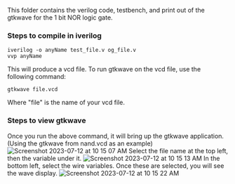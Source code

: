 This folder contains the verilog code, testbench, and print out of the gtkwave for the 1 bit NOR logic gate.

### Steps to compile in iverilog
```
iverilog -o anyName test_file.v og_file.v
vvp anyName
```
This will produce a vcd file. To run gtkwave on the vcd file, use the following command:
```
gtkwave file.vcd
```
Where "file" is the name of your vcd file.

### Steps to view gtkwave
Once you run the above command, it will bring up the gtkwave application. (Using the gtkwave from nand.vcd as an example)
![Screenshot 2023-07-12 at 10 15 07 AM](https://github.com/rorollman/ComputerArchitecture/assets/81531492/a5b23dd7-a426-4719-a138-1b57afe43423)
Select the file name at the top left, then the variable under it.
![Screenshot 2023-07-12 at 10 15 13 AM](https://github.com/rorollman/ComputerArchitecture/assets/81531492/e2ce2eae-91d4-4396-b6b4-54ab6caeada3)
In the bottom left, select the wire variables. Once these are selected, you will see the wave display.
![Screenshot 2023-07-12 at 10 15 22 AM](https://github.com/rorollman/ComputerArchitecture/assets/81531492/708a58bb-0039-4e36-bb97-714919ab492f)
